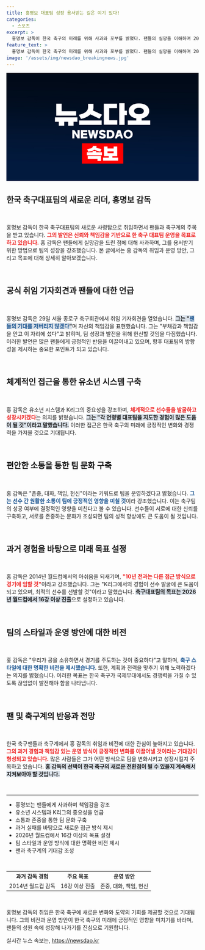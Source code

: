 ```yaml
---
title: 홍명보 대표팀 성장 용서받는 길은 여기 있다!
categories:
  - 스포츠
excerpt: >
  홍명보 감독이 한국 축구의 미래를 위해 사과와 포부를 밝혔다. 팬들의 실망을 이해하며 2026 월드컵 16강 이상을 목표로, 유소년 시스템 강화와 K리그와의 동반 성장을 다짐했다. 클릭하여 자세한 이야기를 확인하세요!
feature_text: >
  홍명보 감독이 한국 축구의 미래를 위해 사과와 포부를 밝혔다. 팬들의 실망을 이해하며 2026 월드컵 16강 이상을 목표로, 유소년 시스템 강화와 K리그와의 동반 성장을 다짐했다. 클릭하여 자세한 이야기를 확인하세요!
image: '/assets/img/newsdao_breakingnews.jpg'
---
```


<p><img src="/assets/img/newsdao_breakingnews.jpg" alt="cryptoinkorea 속보" /></p>

<h2 data-ke-size="size26">한국 축구대표팀의 새로운 리더, 홍명보 감독</h2>

<p data-ke-size="size16">&nbsp;</p>

<p>홍명보 감독이 한국 축구대표팀의 새로운 사령탑으로 취임하면서 팬들과 축구계의 주목을 받고 있습니다. <b><span style="color: #ee2323;">그의 발언은 신뢰와 책임감을 기반으로 한 축구 대표팀 운영을 목표로 하고 있습니다.</span></b> 홍 감독은 팬들에게 실망감을 드린 점에 대해 사과하며, 그를 용서받기 위한 방법으로 팀의 성장을 강조했습니다. 본 글에서는 홍 감독의 취임과 운영 방안, 그리고 목표에 대해 상세히 알아보겠습니다.</p>

<p data-ke-size="size16">&nbsp;</p>

<h2 data-ke-size="size26">공식 취임 기자회견과 팬들에 대한 언급</h2>

<p data-ke-size="size16">&nbsp;</p>

<p>홍명보 감독은 29일 서울 종로구 축구회관에서 취임 기자회견을 열었습니다. <b><span style="background-color: #21538527;">그는 "<span style="color: #1a5490;">팬들의 기대를 저버리지 않겠다</span>"</span></b>며 자신의 책임감을 표현했습니다. 그는 "부채감과 책임감을 안고 이 자리에 섰다"고 밝히며, 팀 성장과 발전을 위해 헌신할 것임을 다짐했습니다. 이러한 발언은 많은 팬들에게 긍정적인 반응을 이끌어내고 있으며, 향후 대표팀의 방향성을 제시하는 중요한 포인트가 되고 있습니다.</p>

<p data-ke-size="size16">&nbsp;</p>

<h2 data-ke-size="size26">체계적인 접근을 통한 유소년 시스템 구축</h2>

<p data-ke-size="size16">&nbsp;</p>

<p>홍 감독은 유소년 시스템과 K리그의 중요성을 강조하며, <b><span style="color: #ee2323;">체계적으로 선수들을 발굴하고 성장시키겠다</span></b>는 의지를 밝혔습니다. <b><span style="background-color: #21538527;">그는 "각 연령별 대표팀을 지도한 경험이 많은 도움이 될 것"이라고 말했습니다.</span></b> 이러한 접근은 한국 축구의 미래에 긍정적인 변화와 경쟁력을 가져올 것으로 기대됩니다.</p>

<p data-ke-size="size16">&nbsp;</p>

<h2 data-ke-size="size26">편안한 소통을 통한 팀 문화 구축</h2>

<p data-ke-size="size16">&nbsp;</p>

<p>홍 감독은 "존중, 대화, 책임, 헌신"이라는 키워드로 팀을 운영하겠다고 밝혔습니다. <b><span style="color: #1a5490;">그는 선수 간 원활한 소통이 팀에 긍정적인 영향을 미칠 것</span></b>이라 강조했습니다. 이는 축구팀의 성공 여부에 결정적인 영향을 미친다고 볼 수 있습니다. 선수들이 서로에 대한 신뢰를 구축하고, 서로를 존중하는 문화가 조성되면 팀의 성적 향상에도 큰 도움이 될 것입니다.</p>

<p data-ke-size="size16">&nbsp;</p>

<h2 data-ke-size="size26">과거 경험을 바탕으로 미래 목표 설정</h2>

<p data-ke-size="size16">&nbsp;</p>

<p>홍 감독은 2014년 월드컵에서의 아쉬움을 되새기며, <b><span style="color: #ee2323;">"10년 전과는 다른 접근 방식으로 경기에 임할 것"</span></b>이라고 강조했습니다. 그는 "K리그에서의 경험이 선수 발굴에 큰 도움이 되고 있으며, 최적의 선수를 선발할 것"이라고 말했습니다. <b><span style="background-color: #21538527;">축구대표팀의 목표는 2026년 월드컵에서 16강 이상 진출</span></b>으로 설정하고 있습니다.</p>

<p data-ke-size="size16">&nbsp;</p>

<h2 data-ke-size="size26">팀의 스타일과 운영 방안에 대한 비전</h2>

<p data-ke-size="size16">&nbsp;</p>

<p>홍 감독은 "우리가 공을 소유하면서 경기를 주도하는 것이 중요하다"고 말하며, <b><span style="color: #1a5490;">축구 스타일에 대한 명확한 비전을 제시했습니다</span></b>. 또한, 계획과 전력을 맞추기 위해 노력하겠다는 의지를 밝혔습니다. 이러한 목표는 한국 축구가 국제무대에서도 경쟁력을 가질 수 있도록 끊임없이 발전해야 함을 나타냅니다.</p>

<p data-ke-size="size16">&nbsp;</p>

<h2 data-ke-size="size26">팬 및 축구계의 반응과 전망</h2>

<p data-ke-size="size16">&nbsp;</p>

<p>한국 축구팬들과 축구계에서 홍 감독의 취임과 비전에 대한 관심이 높아지고 있습니다. <b><span style="color: #ee2323;">그의 과거 경험과 책임감 있는 운영 방식이 긍정적인 변화를 이끌어낼 것이라는 기대감이 형성되고 있습니다.</span></b> 많은 사람들은 그가 어떤 방식으로 팀을 변화시키고 성장시킬지 주목하고 있습니다. <b><span style="background-color: #21538527;">홍 감독의 선택이 한국 축구의 새로운 전환점이 될 수 있을지 계속해서 지켜보아야 할 것입니다.</span></b></p>

<p data-ke-size="size16">&nbsp;</p>

<hr>

<ul>
    <li>홍명보는 팬들에게 사과하며 책임감을 강조</li>
    <li>유소년 시스템과 K리그의 중요성을 언급</li>
    <li>소통과 존중을 통한 팀 문화 구축</li>
    <li>과거 실패를 바탕으로 새로운 접근 방식 제시</li>
    <li>2026년 월드컵에서 16강 이상의 목표 설정</li>
    <li>팀 스타일과 운영 방식에 대한 명확한 비전 제시</li>
    <li>팬과 축구계의 기대감 조성</li>
</ul>

<p data-ke-size="size16">&nbsp;</p> 

<table>
    <tr>
        <td style="text-align: center; height: 17px;"><b>과거 감독 경험</b></td>
        <td style="text-align: center; height: 17px;"><b>주요 목표</b></td>
        <td style="text-align: center; height: 17px;"><b>운영 방안</b></td>
    </tr>
    <tr>
        <td style="text-align: center; height: 17px;">2014년 월드컵 감독</td>
        <td style="text-align: center; height: 17px;">16강 이상 진출</td>
        <td style="text-align: center; height: 17px;">존중, 대화, 책임, 헌신</td>
    </tr>
</table>

<p data-ke-size="size16">&nbsp;</p> 

<p>홍명보 감독의 취임은 한국 축구에 새로운 변화와 도약의 기회를 제공할 것으로 기대됩니다. 그의 비전과 운영 방안이 한국 축구의 미래에 긍정적인 영향을 미치기를 바라며, 팬들의 성원 속에 성장해 나가기를 진심으로 기원합니다.</p>
실시간 뉴스 속보는, <a href="https://newsdao.kr" rel="dofollow">https://newsdao.kr</a>


